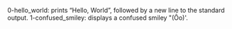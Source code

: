 0-hello_world:  prints “Hello, World”, followed by a new line to the standard output.
1-confused_smiley: displays a confused smiley "(Ôo)'.
